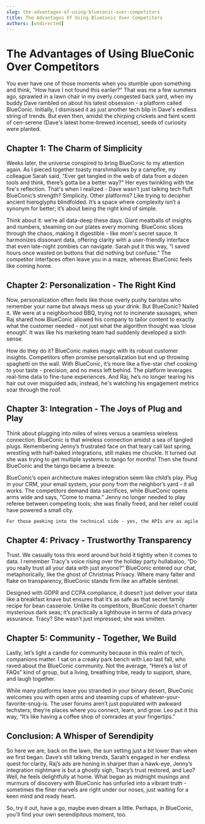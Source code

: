 ```yaml
---
slug: the-advantages-of-using-blueconic-over-competitors
title: The Advantages Of Using BlueConic Over Competitors
authors: [undirected]
---
```



# The Advantages of Using BlueConic Over Competitors

You ever have one of those moments when you stumble upon something and think, "How have I not found this earlier?" That was me a few summers ago, sprawled in a lawn chair in my overly congested back yard, when my buddy Dave rambled on about his latest obsession - a platform called BlueConic. Initially, I dismissed it as just another tech blip in Dave's endless string of trends. But even then, amidst the chirping crickets and faint scent of cen-serene (Dave's latest home-brewed incense), seeds of curiosity were planted.

## **Chapter 1: The Charm of Simplicity**

Weeks later, the universe conspired to bring BlueConic to my attention again. As I pieced together toasty marshmallows by a campfire, my colleague Sarah said, "Ever get tangled in the web of data from a dozen tools and think, there’s gotta be a better way?" Her eyes twinkling with the fire's reflection. That's when I realized - Dave wasn’t just talking tech fluff. BlueConic’s strength? Simplicity. Other platforms? Like trying to decipher ancient hieroglyphs blindfolded. It’s a space where complexity isn’t a synonym for better; it’s about being the right kind of simple.

Think about it: we’re all data-deep these days. Giant meatballs of insights and numbers, steaming on our plates every morning. BlueConic slices through the chaos, making it digestible - like mom's secret sauce. It harmonizes dissonant data, offering clarity with a user-friendly interface that even late-night zombies can navigate. Sarah put it this way, “I saved hours once wasted on buttons that did nothing but confuse.” The competitor interfaces often leave you in a maze, whereas BlueConic feels like coming home.

## **Chapter 2: Personalization - The Right Kind**

Now, personalization often feels like those overly pushy baristas who remember your name but always mess up your drink. But BlueConic? Nailed it. We were at a neighborhood BBQ, trying not to incinerate sausages, when Raj shared how BlueConic allowed his company to tailor content to exactly what the customer needed - not just what the algorithm thought was ‘close enough’. It was like his marketing team had suddenly developed a sixth sense.

How do they do it? BlueConic makes magic with its robust customer insights. Competitors often promise personalization but end up throwing spaghetti on the wall. With BlueConic, it’s more like a five-star chef cooking to your taste - precision, and no mess left behind. The platform leverages real-time data to fine-tune experiences. And Raj, he’s no longer tearing his hair out over misguided ads; instead, he's watching his engagement metrics soar through the roof.

## **Chapter 3: Integration - The Joys of Plug and Play**

Think about plugging into miles of wires versus a seamless wireless connection. BlueConic is that wireless connection amidst a sea of tangled plugs. Remembering Jenny’s frustrated face on that teary call last spring, wrestling with half-baked integrations, still makes me chuckle. It turned out she was trying to get multiple systems to tango for months! Then she found BlueConic and the tango became a breeze.

BlueConic’s open architecture makes integration seem like child’s play. Plug in your CRM, your email system, your pony from the neighbor’s yard - it all works. The competitors demand data sacrifices, while BlueConic opens arms wide and says, “Come to mama.” Jenny no longer needed to play referee between competing tools; she was finally freed, and her relief could have powered a small city.

```markdown
For those peeking into the technical side - yes, the APIs are as agile as a cat on a hot tin roof. You connect what you need without sweating into your keyboard or contemplating existential dread.
```

## **Chapter 4: Privacy - Trustworthy Transparency**

Trust. We casually toss this word around but hold it tightly when it comes to data. I remember Tracy's voice rising over the holiday party hullabaloo, “Do you really trust all your data with just anyone?” BlueConic entered our chat, metaphorically, like the ghost of Christmas Privacy. Where many falter and flake on transparency, BlueConic stands firm like an affable sentinel.

Designed with GDPR and CCPA compliance, it doesn’t just deliver your data like a breakfast knave but ensures that it’s as safe as that secret family recipe for bean casserole. Unlike its competitors, BlueConic doesn’t charter mysterious dark seas; it’s practically a lighthouse in terms of data privacy assurance. Tracy? She wasn’t just impressed; she was smitten.

## **Chapter 5: Community - Together, We Build**

Lastly, let’s light a candle for community because in this realm of tech, companions matter. I sat on a creaky park bench with Leo last fall, who raved about the BlueConic community. Not the average, “Here’s a list of FAQs” kind of group, but a living, breathing tribe, ready to support, share, and laugh together. 

While many platforms leave you stranded in your binary desert, BlueConic welcomes you with open arms and steaming cups of whatever-your-favorite-snug-is. The user forums aren’t just populated with awkward techsters; they’re places where you connect, learn, and grow. Leo put it this way, “It’s like having a coffee shop of comrades at your fingertips.”

## **Conclusion: A Whisper of Serendipity**

So here we are, back on the lawn, the sun setting just a bit lower than when we first began. Dave’s still talking trends, Sarah’s engaged in her endless quest for clarity, Raj’s ads are honing in sharper than a hawk-eye, Jenny’s integration nightmare is but a ghostly sigh, Tracy’s trust restored, and Leo? Well, he feels delightfully at home. What began as midnight musings and murmurs of discovery with BlueConic has unfurled into a vibrant truth - sometimes the finer marvels are right under our noses, just waiting for a keen mind and ready heart.

So, try it out, have a go, maybe even dream a little. Perhaps, in BlueConic, you'll find your own serendipitous moment, too.